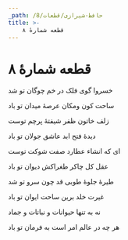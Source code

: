 ```yaml
---
_path: /حافظ-شیرازی/قطعات/8
title: >-
    قطعه شمارهٔ ۸
---
```

# قطعه شمارهٔ ۸

<div class="b" id="bn1"><div class="m1"><p>خسروا گوی فلک در خم چوگان تو شد</p></div>
<div class="m2"><p>ساحت کون ومکان عرصهٔ میدان تو باد</p></div></div>
<div class="b" id="bn2"><div class="m1"><p>زلف خاتون ظفر شیفتهٔ پرچم توست</p></div>
<div class="m2"><p>دیدهٔ فتح ابد عاشق جولان تو باد</p></div></div>
<div class="b" id="bn3"><div class="m1"><p>ای که انشاء عطارد صفت شوکت توست</p></div>
<div class="m2"><p>عقل کل چاکر طغراکش دیوان تو باد</p></div></div>
<div class="b" id="bn4"><div class="m1"><p>طیرهٔ جلوهٔ طوبی قد چون سرو تو شد</p></div>
<div class="m2"><p>غیرت خلد برین ساحت ایوان تو باد</p></div></div>
<div class="b" id="bn5"><div class="m1"><p>نه به تنها حیوانات و نباتات و جماد</p></div>
<div class="m2"><p>هر چه در عالم امر است به فرمان تو باد</p></div></div>
